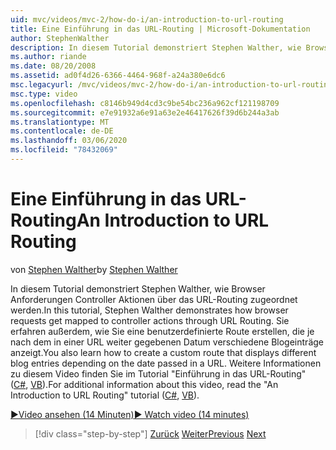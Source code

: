 ```yaml
---
uid: mvc/videos/mvc-2/how-do-i/an-introduction-to-url-routing
title: Eine Einführung in das URL-Routing | Microsoft-Dokumentation
author: StephenWalther
description: In diesem Tutorial demonstriert Stephen Walther, wie Browser Anforderungen Controller Aktionen über das URL-Routing zugeordnet werden. Außerdem erfahren Sie, wie Sie eine cust erstellen...
ms.author: riande
ms.date: 08/20/2008
ms.assetid: ad0f4d26-6366-4464-968f-a24a380e6dc6
msc.legacyurl: /mvc/videos/mvc-2/how-do-i/an-introduction-to-url-routing
msc.type: video
ms.openlocfilehash: c8146b949d4cd3c9be54bc236a962cf121198709
ms.sourcegitcommit: e7e91932a6e91a63e2e46417626f39d6b244a3ab
ms.translationtype: MT
ms.contentlocale: de-DE
ms.lasthandoff: 03/06/2020
ms.locfileid: "78432069"
---
```

# <a name="an-introduction-to-url-routing"></a><span data-ttu-id="7dbbc-104">Eine Einführung in das URL-Routing</span><span class="sxs-lookup"><span data-stu-id="7dbbc-104">An Introduction to URL Routing</span></span>

<span data-ttu-id="7dbbc-105">von [Stephen Walther](https://github.com/StephenWalther)</span><span class="sxs-lookup"><span data-stu-id="7dbbc-105">by [Stephen Walther](https://github.com/StephenWalther)</span></span>

<span data-ttu-id="7dbbc-106">In diesem Tutorial demonstriert Stephen Walther, wie Browser Anforderungen Controller Aktionen über das URL-Routing zugeordnet werden.</span><span class="sxs-lookup"><span data-stu-id="7dbbc-106">In this tutorial, Stephen Walther demonstrates how browser requests get mapped to controller actions through URL Routing.</span></span> <span data-ttu-id="7dbbc-107">Sie erfahren außerdem, wie Sie eine benutzerdefinierte Route erstellen, die je nach dem in einer URL weiter gegebenen Datum verschiedene Blogeinträge anzeigt.</span><span class="sxs-lookup"><span data-stu-id="7dbbc-107">You also learn how to create a custom route that displays different blog entries depending on the date passed in a URL.</span></span> <span data-ttu-id="7dbbc-108">Weitere Informationen zu diesem Video finden Sie im Tutorial "Einführung in das URL-Routing" ([C#](../../../overview/older-versions-1/controllers-and-routing/asp-net-mvc-routing-overview-cs.md), [VB](../../../overview/older-versions-1/controllers-and-routing/asp-net-mvc-routing-overview-vb.md)).</span><span class="sxs-lookup"><span data-stu-id="7dbbc-108">For additional information about this video, read the "An Introduction to URL Routing" tutorial ([C#](../../../overview/older-versions-1/controllers-and-routing/asp-net-mvc-routing-overview-cs.md), [VB](../../../overview/older-versions-1/controllers-and-routing/asp-net-mvc-routing-overview-vb.md)).</span></span>

[<span data-ttu-id="7dbbc-109">&#9654;Video ansehen (14 Minuten)</span><span class="sxs-lookup"><span data-stu-id="7dbbc-109">&#9654; Watch video (14 minutes)</span></span>](https://channel9.msdn.com/Blogs/ASP-NET-Site-Videos/an-introduction-to-url-routing)

> [!div class="step-by-step"]
> <span data-ttu-id="7dbbc-110">[Zurück](understanding-views-view-data-and-html-helpers.md)
> [Weiter](preventing-javascript-injection-attacks.md)</span><span class="sxs-lookup"><span data-stu-id="7dbbc-110">[Previous](understanding-views-view-data-and-html-helpers.md)
[Next](preventing-javascript-injection-attacks.md)</span></span>
